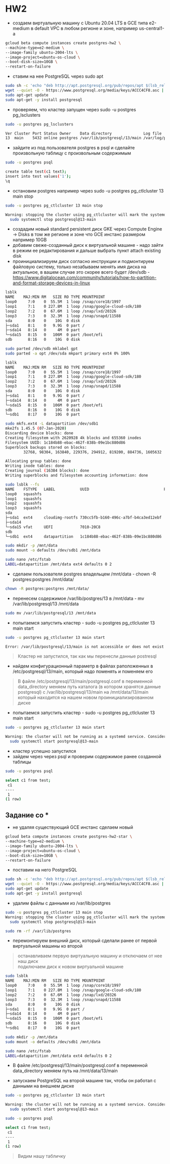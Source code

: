 # HW2

- создаем виртуальную машину c Ubuntu 20.04 LTS в GCE типа e2-medium в default VPC в любом регионе и зоне, например us-central1-a

```bash
gcloud beta compute instances create postgres-hw2 \
--machine-type=e2-medium \
--image-family ubuntu-2004-lts \
--image-project=ubuntu-os-cloud \
--boot-disk-size=10GB \
--restart-on-failure
```

- ставим на нее PostgreSQL через sudo apt

```bash
sudo sh -c 'echo "deb http://apt.postgresql.org/pub/repos/apt $(lsb_release -cs)-pgdg main" > /etc/apt/sources.list.d/pgdg.list'
wget --quiet -O - https://www.postgresql.org/media/keys/ACCC4CF8.asc | sudo apt-key add -
sudo apt-get update
sudo apt-get -y install postgresql
```

- проверяем, что кластер запущен через sudo -u postgres pg_lsclusters

```bash
sudo -u postgres pg_lsclusters

Ver Cluster Port Status Owner    Data directory              Log file
13  main    5432 online postgres /var/lib/postgresql/13/main /var/log/postgresql/postgresql-13-main.log
```

- зайдите из под пользователя postgres в psql и сделайте произвольную таблицу с произвольным содержимым

```bash
sudo -u postgres psql

create table test(c1 text);
insert into test values('1');
\q
```

- остановим postgres например через sudo -u postgres pg_ctlcluster 13 main stop

```bash
sudo -u postgres pg_ctlcluster 13 main stop

Warning: stopping the cluster using pg_ctlcluster will mark the systemd unit as failed. Consider using systemctl:
  sudo systemctl stop postgresql@13-main
```

- создадим новый standard persistent диск GKE через Compute Engine -> Disks в том же регионе и зоне что GCE инстанс размером например 10GB
- добавим свеже-созданный диск к виртуальной машине - надо зайти в режим ее редактирования и дальше выбрать пункт attach existing disk
- проинициализируем диск согласно инструкции и подмонтируем файловую систему, только незабываем менять имя диска на актуальное, в вашем случае это скорее всего будет /dev/sdb - <https://www.digitalocean.com/community/tutorials/how-to-partition-and-format-storage-devices-in-linux>

```bash
lsblk
NAME    MAJ:MIN RM   SIZE RO TYPE MOUNTPOINT
loop0     7:0    0  55.5M  1 loop /snap/core18/1997
loop1     7:1    0 227.8M  1 loop /snap/google-cloud-sdk/180
loop2     7:2    0  67.6M  1 loop /snap/lxd/20326
loop3     7:3    0  32.3M  1 loop /snap/snapd/11588
sda       8:0    0    10G  0 disk 
├─sda1    8:1    0   9.9G  0 part /
├─sda14   8:14   0     4M  0 part 
└─sda15   8:15   0   106M  0 part /boot/efi
sdb       8:16   0    10G  0 disk 

sudo parted /dev/sdb mklabel gpt
sudo parted -a opt /dev/sda mkpart primary ext4 0% 100%

lsblk
NAME    MAJ:MIN RM   SIZE RO TYPE MOUNTPOINT
loop0     7:0    0  55.5M  1 loop /snap/core18/1997
loop1     7:1    0 227.8M  1 loop /snap/google-cloud-sdk/180
loop2     7:2    0  67.6M  1 loop /snap/lxd/20326
loop3     7:3    0  32.3M  1 loop /snap/snapd/11588
sda       8:0    0    10G  0 disk 
├─sda1    8:1    0   9.9G  0 part /
├─sda14   8:14   0     4M  0 part 
└─sda15   8:15   0   106M  0 part /boot/efi
sdb       8:16   0    10G  0 disk 
└─sdb1    8:17   0    10G  0 part

sudo mkfs.ext4 -L datapartition /dev/sdb1
mke2fs 1.45.5 (07-Jan-2020)
Discarding device blocks: done                            
Creating filesystem with 2620928 4k blocks and 655360 inodes
Filesystem UUID: 1c184b88-ebac-462f-838b-09e1bc880d86
Superblock backups stored on blocks: 
        32768, 98304, 163840, 229376, 294912, 819200, 884736, 1605632

Allocating group tables: done                            
Writing inode tables: done                            
Creating journal (16384 blocks): done
Writing superblocks and filesystem accounting information: done

sudo lsblk --fs
NAME    FSTYPE   LABEL           UUID                                 FSAVAIL FSUSE% MOUNTPOINT
loop0   squashfs                                                            0   100% /snap/core18/1997
loop1   squashfs                                                            0   100% /snap/google-cloud-sdk/180
loop2   squashfs                                                            0   100% /snap/lxd/20326
loop3   squashfs                                                            0   100% /snap/snapd/11588
sda                                                                                  
├─sda1  ext4     cloudimg-rootfs 730cc5fb-b160-496c-a7bf-b4ca3ed12ebf    9.2G     0% /mnt/data
├─sda14                                                                              
└─sda15 vfat     UEFI            7010-20C8                              96.6M     7% /boot/efi
sdb                                                                                  
└─sdb1  ext4     datapartition   1c184b88-ebac-462f-838b-09e1bc880d86    9.2G     0% /mnt/data

sudo mkdir -p /mnt/data
sudo mount -o defaults /dev/sdb1 /mnt/data

sudo nano /etc/fstab
LABEL=datapartition /mnt/data ext4 defaults 0 2
```

- сделаем пользователя postgres владельцем /mnt/data - chown -R postgres:postgres /mnt/data/

```bash
chown -R postgres:postgres /mnt/data/
```

- перенесем содержимое /var/lib/postgres/13 в /mnt/data - mv /var/lib/postgresql/13 /mnt/data

```bash
sudo mv /var/lib/postgresql/13 /mnt/data
```

- попытаемся запустить кластер - sudo -u postgres pg_ctlcluster 13 main start

```bash
sudo -u postgres pg_ctlcluster 13 main start

Error: /var/lib/postgresql/13/main is not accessible or does not exist
```

> Кластер не запустился, так как мы перенесли данные postresql

- найдем конфигурационный параметр в файлах раположенных в /etc/postgresql/13/main, который надо поменять и поменяем его

> В файле /etc/postgresql/13/main/postgresql.conf в переменной data_directory меняем путь каталога (в котором хранятся данные postgresql) с /var/lib/postgresql/13/main на /mnt/data/13/main  
> который находится на нашем новом проинициализированном диске

- попытаемся запустить кластер - sudo -u postgres pg_ctlcluster 13 main start

```bash
sudo -u postgres pg_ctlcluster 13 main start

Warning: the cluster will not be running as a systemd service. Consider using systemctl:
  sudo systemctl start postgresql@13-main
```

- кластер успешно запустился
- зайдем через через psql и проверим содержимое ранее созданной таблицы

```bash
sudo -u postgres psql

select c1 from test;
 c1 
----
 1
(1 row)
```

## Задание со *

- не удаляя существующий GCE инстанс сделаем новый

```bash
gcloud beta compute instances create postgres-hw2-star \
--machine-type=e2-medium \
--image-family ubuntu-2004-lts \
--image-project=ubuntu-os-cloud \
--boot-disk-size=10GB \
--restart-on-failure
```

- поставим на него PostgreSQL

```bash
sudo sh -c 'echo "deb http://apt.postgresql.org/pub/repos/apt $(lsb_release -cs)-pgdg main" > /etc/apt/sources.list.d/pgdg.list'
wget --quiet -O - https://www.postgresql.org/media/keys/ACCC4CF8.asc | sudo apt-key add -
sudo apt-get update
sudo apt-get -y install postgresql
```

- удалим файлы с данными из /var/lib/postgres

```bash
sudo -u postgres pg_ctlcluster 13 main stop
Warning: stopping the cluster using pg_ctlcluster will mark the systemd unit as failed. Consider using systemctl:
  sudo systemctl stop postgresql@13-main

sudo rm -rf /var/lib/postgres
```

- перемонтируем внешний диск, который сделали ранее от первой виртуальной машины ко второй

> останавливаем первую виртуальную машину и отключаем от нее наш диск  
> подключаем диск к новом виртуальной машине

```bash
sudo lsblk
NAME    MAJ:MIN RM   SIZE RO TYPE MOUNTPOINT
loop0     7:0    0  55.5M  1 loop /snap/core18/1997
loop1     7:1    0 227.8M  1 loop /snap/google-cloud-sdk/180
loop2     7:2    0  67.6M  1 loop /snap/lxd/20326
loop3     7:3    0  32.3M  1 loop /snap/snapd/11588
sda       8:0    0    10G  0 disk 
├─sda1    8:1    0   9.9G  0 part /
├─sda14   8:14   0     4M  0 part 
└─sda15   8:15   0   106M  0 part /boot/efi
sdb       8:16   0    10G  0 disk 
└─sdb1    8:17   0    10G  0 part

sudo mkdir -p /mnt/data
sudo mount -o defaults /dev/sdb1 /mnt/data

sudo nano /etc/fstab
LABEL=datapartition /mnt/data ext4 defaults 0 2
```

- В файле /etc/postgresql/13/main/postgresql.conf в переменной data_directory меняем путь на /mnt/data/13/main

- запускаем PostgreSQL на второй машине так, чтобы он работал с данными на внешнем диске

```bash
sudo -u postgres pg_ctlcluster 13 main start

Warning: the cluster will not be running as a systemd service. Consider using systemctl:
  sudo systemctl start postgresql@13-main

sudo -u postgres psql

select c1 from test;
 c1 
----
 1
(1 row)
```

> Видим нашу табличку
